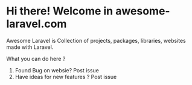# Hi there! Welcome in awesome-laravel.com

Awesome Laravel is Collection of projects, packages, libraries, websites made with Laravel.

What you can do here ?

1. Found Bug on websie? Post issue
2. Have ideas for new features ? Post issue
